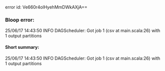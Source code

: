 error id: Ve660r4olHyehMmDWkAXjA==
### Bloop error:

25/06/17 14:43:50 INFO DAGScheduler: Got job 1 (csv at main.scala:26) with 1 output partitions
#### Short summary: 

25/06/17 14:43:50 INFO DAGScheduler: Got job 1 (csv at main.scala:26) with 1 output partitions